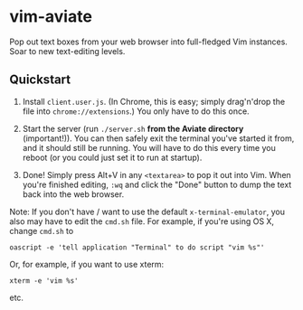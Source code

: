 # vim-aviate

Pop out text boxes from your web browser into full-fledged Vim instances. Soar
to new text-editing levels.

## Quickstart

1. Install `client.user.js`. (In Chrome, this is easy; simply drag'n'drop the
   file into `chrome://extensions`.) You only have to do this once.

2. Start the server (run `./server.sh` **from the Aviate directory**
   (important!)). You can then safely exit the terminal you've started it from,
   and it should still be running. You will have to do this every time you
   reboot (or you could just set it to run at startup).

3. Done! Simply press Alt+V in any `<textarea>` to pop it out into Vim. When
   you're finished editing, `:wq` and click the "Done" button to dump the text
   back into the web browser.

Note: If you don't have / want to use the default `x-terminal-emulator`, you
also may have to edit the `cmd.sh` file. For example, if you're using OS X,
change `cmd.sh` to

    oascript -e 'tell application "Terminal" to do script "vim %s"'

Or, for example, if you want to use xterm:

    xterm -e 'vim %s'

etc.
